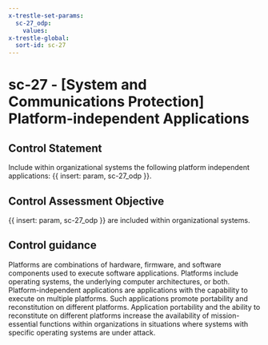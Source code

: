 ```yaml
---
x-trestle-set-params:
  sc-27_odp:
    values:
x-trestle-global:
  sort-id: sc-27
---
```


# sc-27 - \[System and Communications Protection\] Platform-independent Applications

## Control Statement

Include within organizational systems the following platform independent applications: {{ insert: param, sc-27_odp }}.

## Control Assessment Objective

{{ insert: param, sc-27_odp }} are included within organizational systems.

## Control guidance

Platforms are combinations of hardware, firmware, and software components used to execute software applications. Platforms include operating systems, the underlying computer architectures, or both. Platform-independent applications are applications with the capability to execute on multiple platforms. Such applications promote portability and reconstitution on different platforms. Application portability and the ability to reconstitute on different platforms increase the availability of mission-essential functions within organizations in situations where systems with specific operating systems are under attack.
